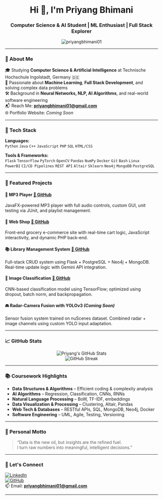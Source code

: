 <h1 align="center">Hi 👋, I'm Priyang Bhimani</h1>
<h3 align="center">Computer Science & AI Student | ML Enthusiast | Full Stack Explorer</h3>

<p align="center">
  <img src="https://komarev.com/ghpvc/?username=priyangbhimani01&label=Profile%20views&color=0e75b6&style=flat" alt="priyangbhimani01" />
</p>

---

### 🧠 About Me

🎓 Studying **Computer Science & Artificial Intelligence** at Technische Hochschule Ingolstadt, Germany 🇩🇪  
🤖 Passionate about **Machine Learning**, **Full Stack Development**, and solving complex data problems  
🛠 Background in **Neural Networks, NLP, AI Algorithms**, and real-world software engineering  
📬 Reach Me: **priyangbhimani01@gmail.com**  
🌐 Portfolio Website: _Coming Soon_  

---

### 💼 Tech Stack

**Languages:**  
`Python` `Java` `C++` `JavaScript` `PHP` `SQL` `HTML/CSS`

**Tools & Frameworks:**  
`Flask` `TensorFlow` `PyTorch` `OpenCV` `Pandas` `NumPy` `Docker` `Git` `Bash` `Linux`  
`PowerBI` `CI/CD Pipelines` `REST API` `Altair` `Sklearn` `Neo4j` `MongoDB` `PostgreSQL`

---

### 🚀 Featured Projects

#### 🎵 MP3 Player [🔗 GitHub](https://github.com/priyangbhimani01/MP3_Player)
JavaFX-powered MP3 player with full audio controls, custom GUI, unit testing via JUnit, and playlist management.

#### 🛒 Web Shop [🔗 GitHub](https://github.com/priyangbhimani01/WebShop)
Front-end grocery e-commerce site with real-time cart logic, JavaScript interactivity, and dynamic PHP back-end.

#### 📚 Library Management System [🔗 GitHub](https://github.com/priyangbhimani01/SQL_Library_management)
Full-stack CRUD system using Flask + PostgreSQL + Neo4j + MongoDB. Real-time update logic with Gemini API integration.

#### 🧠 Image Classification [🔗 GitHub](https://github.com/priyangbhimani01/Object_Detection_Prediction.git)
CNN-based classification model using TensorFlow; optimized using dropout, batch norm, and backpropagation.

#### 🚘 Radar-Camera Fusion with YOLOv3 *(Coming Soon)*  
Sensor fusion system trained on nuScenes dataset. Combined radar + image channels using custom YOLO input adaptation.

---

### 📈 GitHub Stats

<p align="center">
  <img src="https://github-readme-stats.vercel.app/api?username=priyangbhimani01&show_icons=true&theme=tokyonight" alt="Priyang's GitHub Stats" />
  <br/>
  <img src="https://github-readme-streak-stats.herokuapp.com/?user=priyangbhimani01&theme=tokyonight" alt="GitHub Streak" />
</p>

---

### 📚 Coursework Highlights

- **Data Structures & Algorithms** – Efficient coding & complexity analysis  
- **AI Algorithms** – Regression, Classification, CNNs, RNNs  
- **Natural Language Processing** – BoW, TF-IDF, embeddings  
- **Data Visualization & Processing** – Clustering, Altair, Pandas  
- **Web Tech & Databases** – RESTful APIs, SQL, MongoDB, Neo4j, Docker  
- **Software Engineering** – UML, Agile, Testing, Versioning

---

### 💬 Personal Motto

> “Data is the new oil, but insights are the refined fuel.  
> I turn raw numbers into meaningful, intelligent decisions.”

---

### 🔗 Let's Connect

[![LinkedIn](https://img.shields.io/badge/LinkedIn-blue?style=flat&logo=linkedin)](https://www.linkedin.com/in/YOUR-LINKEDIN)  
[![GitHub](https://img.shields.io/badge/GitHub-181717?style=flat&logo=github&logoColor=white)](https://github.com/priyangbhimani01)  
📫 Email: **priyangbhimani01@gmail.com**

---
